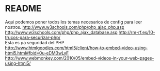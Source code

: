 # README
Aqui podemos poner todos los temas necesarios de config para leer nostros.
http://www.w3schools.com/php/php_ajax_php.asp
http://www.w3schools.com/php/php_ajax_database.asp
http://rm-rf.es/10-trucos-para-securizar-php/  
Esta es pa seguridad del PHP
http://www.htmlgoodies.com/html5/client/how-to-embed-video-using-html5.html#fbid=0u-eDM3wLyF
http://www.webmonkey.com/2010/05/embed-videos-in-your-web-pages-using-html5/
